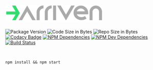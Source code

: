 # <img src="arriven-logo.svg" height="50" alt="arriven">

![Package Version](https://img.shields.io/github/package-json/v/reitermarkus/web-services.svg)
![Code Size in Bytes](https://img.shields.io/github/languages/code-size/reitermarkus/web-services.svg)
![Repo Size in Bytes](https://img.shields.io/github/repo-size/reitermarkus/web-services.svg)
[![Codacy Badge](https://api.codacy.com/project/badge/Grade/b24c6c93c64c47408a38d0ee693e7bb2)](https://www.codacy.com/app/me_87/web-services?utm_source=github.com&utm_medium=referral&utm_content=reitermarkus/web-services&utm_campaign=badger)
[![NPM Dependencies](https://david-dm.org/reitermarkus/web-services.svg)](https://david-dm.org/reitermarkus/web-services)
[![NPM Dev Dependencies](https://david-dm.org/reitermarkus/web-services/dev-status.svg)](https://david-dm.org/reitermarkus/web-services?type=dev)
[![Build Status](https://travis-ci.org/reitermarkus/web-services.svg)](https://travis-ci.org/reitermarkus/web-services)

<br/>

```shell
npm install && npm start
```
